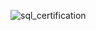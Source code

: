 

![sql_certification](https://github.com/dannyr122/CSC-33600/assets/159511270/7da3517b-813b-47f8-9162-824db61c2e85)
